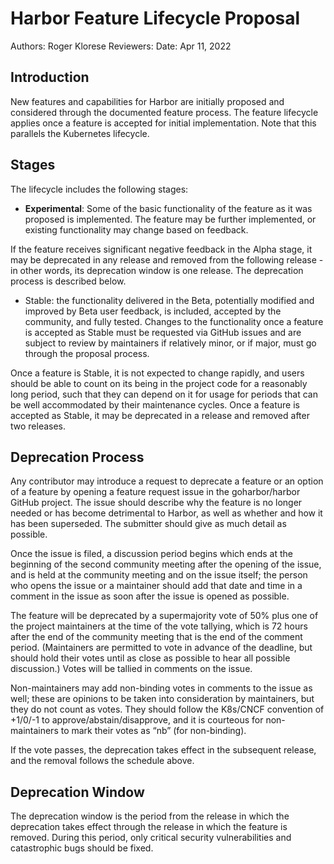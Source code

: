 # Harbor Feature Lifecycle Proposal

Authors: Roger Klorese
Reviewers: 
Date: Apr 11, 2022

## Introduction

New features and capabilities for Harbor are initially proposed and considered through the documented  feature process. The feature lifecycle applies once a feature is accepted for initial implementation.  Note that this parallels the Kubernetes lifecycle.

## Stages

The lifecycle includes the following stages:

- __Experimental__: Some of the basic functionality of the feature as it was proposed is implemented. The feature may be further implemented, or existing functionality may change based on feedback.  

If the feature receives significant negative feedback in the Alpha stage, it may be deprecated in any release and removed from the following release - in other words, its deprecation window is one release. The deprecation process is described below.
- Stable: the functionality delivered in the Beta, potentially modified and improved by Beta user feedback, is included, accepted by the community, and fully tested. Changes to the functionality once a feature is accepted as Stable must be requested via GitHub issues and are subject to review by maintainers if relatively minor, or if major, must go through the proposal process. 

Once a feature is Stable, it is not expected to change rapidly, and users should be able to count on its being in the project code for a reasonably long period, such that they can depend on it for usage for periods that can be well accommodated by their maintenance cycles. Once a feature is accepted as Stable, it may be deprecated in a release and removed after two releases.

## Deprecation Process

Any contributor may introduce a request to deprecate a feature or an option of a feature by opening a feature request issue in the goharbor/harbor GitHub project. The issue should describe why the feature is no longer needed or has become detrimental to Harbor, as well as whether and how it has been superseded. The submitter should give as much detail as possible.

Once the issue is filed, a discussion period begins which ends at the beginning of the second community meeting after the opening of the issue, and is held at the community meeting and on the issue itself; the person who opens the issue or a maintainer should add that date and time in a comment in the issue as soon after the issue is opened as possible.

The feature will be deprecated by a supermajority vote of 50% plus one of the project maintainers at the time of the vote tallying, which is 72 hours after the end of the community meeting that is the end of the comment period. (Maintainers are permitted to vote in advance of the deadline, but should hold their votes until as close as possible to hear all possible discussion.) Votes will be tallied in comments on the issue. 

Non-maintainers may add non-binding votes in comments to the issue as well; these are opinions to be taken into consideration by maintainers, but they do not  count as votes. They should follow the K8s/CNCF convention of +1/0/-1 to approve/abstain/disapprove, and it is courteous for non-maintainers to mark their votes as “nb” (for non-binding).

If the vote passes, the deprecation takes effect in the subsequent release, and the removal follows the schedule above.

## Deprecation Window

The deprecation window is the period from the release in which the deprecation takes effect through the release in which the feature is removed. During this period, only critical security vulnerabilities and catastrophic bugs should be fixed.
